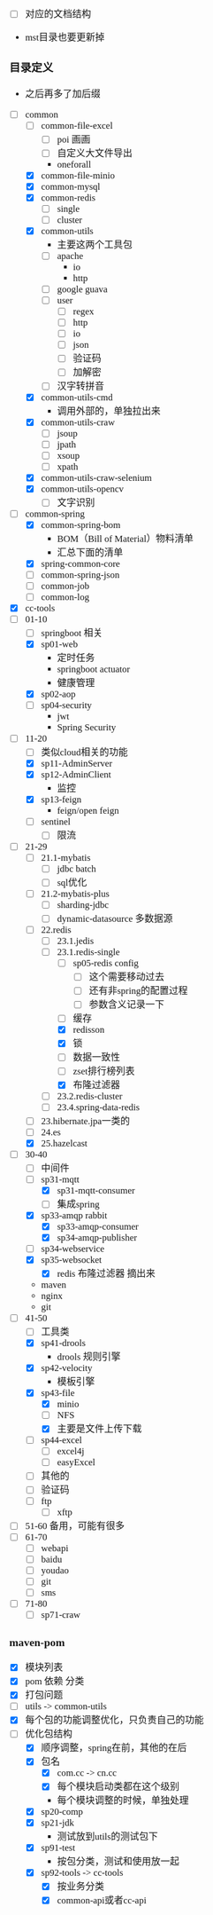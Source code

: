 <span  style="font-family: Simsun,serif; font-size: 17px; ">

- [ ] 对应的文档结构
- mst目录也要更新掉

### 目录定义

- 之后再多了加后缀
- [ ] common
    - [ ] common-file-excel
        - [ ] poi 画画
        - [ ] 自定义大文件导出
        - oneforall
    - [x] common-file-minio
    - [x] common-mysql
    - [x] common-redis
        - [ ] single
        - [ ] cluster
    - [x] common-utils
        - 主要这两个工具包
        - [ ] apache
            - io
            - http
        - [ ] google guava
        - [ ] user
            - [ ] regex
            - [ ] http
            - [ ] io
            - [ ] json
            - [ ] 验证码
            - [ ] 加解密
        - [ ] 汉字转拼音
    - [x] common-utils-cmd
        - 调用外部的，单独拉出来
    - [x] common-utils-craw
        - [ ] jsoup
        - [ ] jpath
        - [ ] xsoup
        - [ ] xpath
    - [x] common-utils-craw-selenium
    - [x] common-utils-opencv
        - [ ] 文字识别
- [ ] common-spring
    - [x] common-spring-bom
        - BOM（Bill of Material）物料清单
        - 汇总下面的清单
    - [x] spring-common-core
    - [ ] common-spring-json
    - [ ] common-job
    - [ ] common-log
- [x] cc-tools
- [ ] 01-10
    - [ ] springboot 相关
    - [x] sp01-web
        - 定时任务
        - springboot actuator
        - 健康管理
    - [x] sp02-aop
    - [ ] sp04-security
        - jwt
        - Spring Security
- [ ] 11-20
    - [ ] 类似cloud相关的功能
    - [x] sp11-AdminServer
    - [x] sp12-AdminClient
        - 监控
    - [x] sp13-feign
        - feign/open feign
    - [ ] sentinel
        - [ ] 限流
- [ ] 21-29
    - [ ] 21.1-mybatis
        - [ ] jdbc batch
        - [ ] sql优化
    - [ ] 21.2-mybatis-plus
        - [ ] sharding-jdbc
        - [ ] dynamic-datasource 多数据源
    - [ ] 22.redis
        - [ ] 23.1.jedis
        - [ ] 23.1.redis-single
            - [ ] sp05-redis config
                - [ ] 这个需要移动过去
                - [ ] 还有非spring的配置过程
                - [ ] 参数含义记录一下
            - [ ] 缓存
            - [x] redisson
            - [x] 锁
            - [ ] 数据一致性
            - [ ] zset排行榜列表
            - [x] 布隆过滤器
        - [ ] 23.2.redis-cluster
        - [ ] 23.4.spring-data-redis
    - [ ] 23.hibernate.jpa一类的
    - [ ] 24.es
    - [x] 25.hazelcast
- [ ] 30-40
    - [ ] 中间件
    - [ ] sp31-mqtt
        - [x] sp31-mqtt-consumer
        - [ ] 集成spring
    - [x] sp33-amqp rabbit
        - [x] sp33-amqp-consumer
        - [x] sp34-amqp-publisher
    - [ ] sp34-webservice
    - [x] sp35-websocket
        - [x] redis 布隆过滤器 摘出来
    - maven
    - nginx
    - git
- [ ] 41-50
    - [ ] 工具类
    - [x] sp41-drools
        - drools 规则引擎
    - [x] sp42-velocity
        - 模板引擎
    - [x] sp43-file
        - [x] minio
        - [ ] NFS
        - [x] 主要是文件上传下载
    - [ ] sp44-excel
        - [ ] excel4j
        - [ ] easyExcel
    - [ ] 其他的
    - [ ] 验证码
    - [ ] ftp
        - [ ] xftp
- [ ] 51-60 备用，可能有很多
- [ ] 61-70
    - [ ] webapi
    - [ ] baidu
    - [ ] youdao
    - [ ] git
    - [ ] sms
- [ ] 71-80
    - [ ] sp71-craw

### maven-pom

- [x] 模块列表
- [x] pom 依赖 分类
- [x] 打包问题
- [ ] utils -> common-utils
- [x] 每个包的功能调整优化，只负责自己的功能
- [ ] 优化包结构
    - [x] 顺序调整，spring在前，其他的在后
    - [x] 包名
        - [x] com.cc -> cn.cc
        - [x] 每个模块启动类都在这个级别
        - 每个模块调整的时候，单独处理
    - [x] sp20-comp
    - [x] sp21-jdk
        - 测试放到utils的测试包下
    - [x] sp91-test
        - 按包分类，测试和使用放一起
    - [x] sp92-tools -> cc-tools
        - [x] 按业务分类
        - [x] common-api或者cc-api

</span>